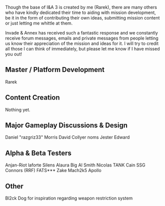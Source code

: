 Though the base of I&A 3 is created by me (Rarek), there are many others who have kindly dedicated their time to aiding with mission development, be it in the form of contributing their own ideas, submitting mission content or just letting me whittle at them.

Invade & Annex has received such a fantastic response and we constantly receive forum messages, emails and private messages from people letting us know their appreciation of the mission and ideas for it. I will try to credit all those I can think of immediately, but please let me know if I have missed you out!

## Master / Platform Development

Rarek

## Content Creation

Nothing yet.

## Major Gameplay Discussions & Design
Daniel "razgriz33" Morris
David Collyer
noms
Jester
Edward

## Alpha & Beta Testers

Anjan-Riot
laforte
Silens
Alaura
Big Al
Smith
Nicolas
TANK
Cain
SSG Connors (RRF)
FATS***
Zake
Mach2k5
Apollo

## Other

Bl2ck Dog for inspiration regarding weapon restriction system